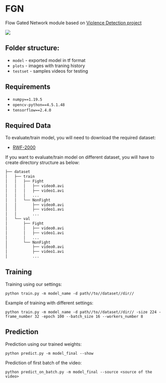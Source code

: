 # FGN
Flow Gated Network module based on [Violence Detection project](https://github.com/mchengny/RWF2000-Video-Database-for-Violence-Detection)

![](https://i.imgur.com/GimUqDX.png)

## Folder structure:
- `model` - exported model in tf format
- `plots` - images with traning history
- `testset` - samples videos for testing

## Requirements
- `numpy==1.19.5`
- `opencv-python==4.5.1.48`
- `tensorflow==2.4.0`

## Required Data
To evaluate/train model, you will need to download the required dataset:
* [RWF-2000](https://github.com/mchengny/RWF2000-Video-Database-for-Violence-Detection/blob/master/Agreement%20Sheet.pdf)

If you want to evaluate/train model on different dataset, you will have to create directory structure as below:

```bash
├── dataset
│   ├── train
│   │   ├── Fight
│   │   │   ├── video0.avi
│   │   │   ├── video1.avi
│   │   │   ... 
│   │   └── NonFight
│   │       ├── video0.avi
│   │       ├── video1.avi
│   │       ... 
│   └── val
│       ├── Fight
│       │   ├── video0.avi
│       │   ├── video1.avi
│       │   ... 
│       └── NonFight
│           ├── video0.avi
│           ├── video1.avi
│           ... 
```

## Training
Training using our settings:
```
python train.py -m model_name -d path//to//dataset//dir//
```
Example of training with different settings:
```
python train.py -m model_name -d path//to//dataset//dir// -size 224 -frame_number 32 -epoch 100 --batch_size 16 --workers_number 8
```

## Prediction
Prediction using our trained weights:
```
python predict.py -m model_final --show
```
Prediction of first batch of the video:
```
python predict_on_batch.py -m model_final --source <source of the video>
```
